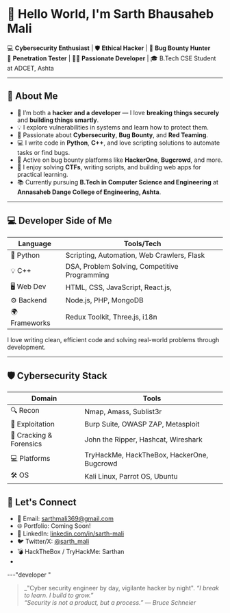 # 👋 Hello World, I'm Sarth Bhausaheb Mali

💻 **Cybersecurity Enthusiast** | 🛡️ **Ethical Hacker** | 🐞 **Bug Bounty Hunter**  
🧠 **Penetration Tester** | 👨‍💻 **Passionate Developer** | 🎓 B.Tech CSE Student at ADCET, Ashta

---

## 🧠 About Me
- 🎯 I’m both a **hacker and a developer** — I love **breaking things securely** and **building things smartly**.
- 💡 I explore vulnerabilities in systems and learn how to protect them.
- 🔐 Passionate about **Cybersecurity**, **Bug Bounty**, and **Red Teaming**.
- 💻 I write code in **Python**, **C++**, and love scripting solutions to automate tasks or find bugs.
- 🧪 Active on bug bounty platforms like **HackerOne**, **Bugcrowd**, and more.
- 🧰 I enjoy solving **CTFs**, writing scripts, and building web apps for practical learning.
- 📚 Currently pursuing **B.Tech in Computer Science and Engineering** at **Annasaheb Dange College of Engineering, Ashta**.

---

## 💻 Developer Side of Me

| Language | Tools/Tech |
|----------|------------|
| 🐍 Python | Scripting, Automation, Web Crawlers, Flask |
| 💡 C++ | DSA, Problem Solving, Competitive Programming |
| 🖥️ Web Dev | HTML, CSS, JavaScript, React.js, |
| ⚙️ Backend | Node.js, PHP, MongoDB  |
| 🌍 Frameworks | Redux Toolkit, Three.js, i18n |

I love writing clean, efficient code and solving real-world problems through development.

---

## 🛡️ Cybersecurity Stack

| Domain | Tools |
|--------|-------|
| 🔍 Recon | Nmap, Amass, Sublist3r |
| 🐞 Exploitation | Burp Suite, OWASP ZAP, Metasploit |
| 🔐 Cracking & Forensics | John the Ripper, Hashcat, Wireshark |
| 💻 Platforms | TryHackMe, HackTheBox, HackerOne, Bugcrowd |
| 🛠️ OS | Kali Linux, Parrot OS, Ubuntu |


## 🔗 Let's Connect

- 📧 Email: [sarthmali369@gmail.com](mailto:sarthmali.sm21@gmail.com)
- 🌐 Portfolio: Coming Soon!
- 💼 LinkedIn: [linkedin.com/in/sarth-mali](https://linkedin.com/in/sarth-mali)
- 🐦 Twitter/X: [@sarth_mali](https://twitter.com/sarth_mali)
- 💣 HackTheBox / TryHackMe: Sarthan
- 

---"developer "
> _"Cyber security engineer by day, vigilante hacker by night". 
> _“I break to learn. I build to grow.”_  
> _“Security is not a product, but a process.” — Bruce Schneier_
